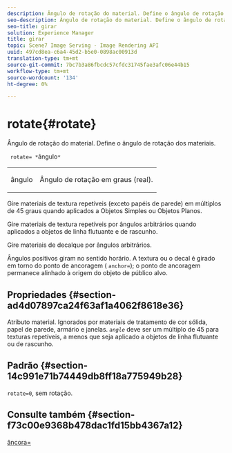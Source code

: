 ```yaml
---
description: Ângulo de rotação do material. Define o ângulo de rotação dos materiais.
seo-description: Ângulo de rotação do material. Define o ângulo de rotação dos materiais.
seo-title: girar
solution: Experience Manager
title: girar
topic: Scene7 Image Serving - Image Rendering API
uuid: 497cd8ea-c6a4-45d2-b5e0-0898ac00913d
translation-type: tm+mt
source-git-commit: 7bc7b3a86fbcdc57cfdc31745fae3afc06e44b15
workflow-type: tm+mt
source-wordcount: '134'
ht-degree: 0%

---
```



# rotate{#rotate}

Ângulo de rotação do material. Define o ângulo de rotação dos materiais.

` rotate= *`ângulo`*`

<table id="simpletable_F1A87ECD86E8429788825374A6882CB9"> 
 <tr class="strow"> 
  <td class="stentry"> <p> <span class="varname"> ângulo  </span> </p> </td> 
  <td class="stentry"> <p>Ângulo de rotação em graus (real). </p> </td> 
 </tr> 
</table>

Gire materiais de textura repetíveis (exceto papéis de parede) em múltiplos de 45 graus quando aplicados a Objetos Simples ou Objetos Planos.

Gire materiais de textura repetíveis por ângulos arbitrários quando aplicados a objetos de linha flutuante e de rascunho.

Gire materiais de decalque por ângulos arbitrários.

Ângulos positivos giram no sentido horário. A textura ou o decal é girado em torno do ponto de ancoragem ( `anchor=`); o ponto de ancoragem permanece alinhado à origem do objeto de público alvo.

## Propriedades {#section-ad4d07897ca24f63af1a4062f8618e36}

Atributo material. Ignorados por materiais de tratamento de cor sólida, papel de parede, armário e janelas. *`angle`* deve ser um múltiplo de 45 para texturas repetíveis, a menos que seja aplicado a objetos de linha flutuante ou de rascunho.

## Padrão {#section-14c991e71b74449db8ff18a775949b28}

`rotate=0`, sem rotação.

## Consulte também {#section-f73c00e9368b478dac1fd15bb4367a12}

[âncora=](../../../../../ir-api/http-protocol/image-rendering-api-ref/c-ir-http-protocol-ref/c-ir-http-protocol-command-reference/r-ir-http-anchor.md#reference-d53923d785c9442997dc7f2199524c26)
